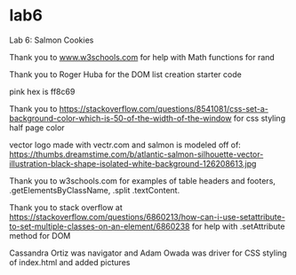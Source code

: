 # lab6
Lab 6: Salmon Cookies

Thank you to www.w3schools.com for help with Math functions for rand 

Thank you to Roger Huba for the DOM list creation starter code

pink hex is ff8c69

Thank you to https://stackoverflow.com/questions/8541081/css-set-a-background-color-which-is-50-of-the-width-of-the-window
for css styling half page color

vector logo made with vectr.com and salmon is modeled off of:
https://thumbs.dreamstime.com/b/atlantic-salmon-silhouette-vector-illustration-black-shape-isolated-white-background-126208613.jpg

Thank you to w3schools.com for examples of table headers and footers, .getElementsByClassName, .split .textContent.

Thank you to stack overflow at https://stackoverflow.com/questions/6860213/how-can-i-use-setattribute-to-set-multiple-classes-on-an-element/6860238 for help with .setAttribute method for DOM

Cassandra Ortiz was navigator and Adam Owada was driver for CSS styling of index.html and added pictures
